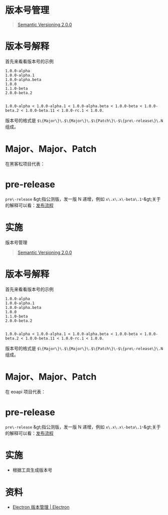 # 版本号管理

> [Semantic Versioning 2\.0\.0](https://semver.org/)
> 
> 

# 版本号解释

首先来看看版本号的示例

```Plain Text
1.0.0-alpha
1.0.0-alpha.1
1.0.0-alpha.beta
1.0.0
1.1.0-beta
2.0.0-beta.2


1.0.0-alpha < 1.0.0-alpha.1 < 1.0.0-alpha.beta < 1.0.0-beta < 1.0.0-beta.2 < 1.0.0-beta.11 < 1.0.0-rc.1 < 1.0.0.
```

版本号的格式是 `$\{Major\}\.$\{Major\}\.$\{Patch\}\-$\{pre\-release\}\.N` 组成。

# Major、Major、Patch

在黑客松项目代表：

# pre\-release

`pre\-release` \&gt;指公测版，发一版 N 递增，例如 `x\.x\.x\-beta\.1`\-\&gt;关于的解释可以看：[发布流程](https://easy-open-link.feishu.cn/docs/doccnW5hZWFKfqmRAMoxSV7Xdcd) 

# 实施

版本号管理

> [Semantic Versioning 2\.0\.0](https://semver.org/)
> 
> 

# 版本号解释

首先来看看版本号的示例

```Plain Text
1.0.0-alpha
1.0.0-alpha.1
1.0.0-alpha.beta
1.0.0
1.1.0-beta
2.0.0-beta.2


1.0.0-alpha < 1.0.0-alpha.1 < 1.0.0-alpha.beta < 1.0.0-beta < 1.0.0-beta.2 < 1.0.0-beta.11 < 1.0.0-rc.1 < 1.0.0.
```

版本号的格式是 `$\{Major\}\.$\{Major\}\.$\{Patch\}\-$\{pre\-release\}\.N` 组成。

# Major、Major、Patch

在 eoapi 项目代表：

# pre\-release

`pre\-release` \&gt;指公测版，发一版 N 递增，例如 `x\.x\.x\-beta\.1`\-\&gt;关于的解释可以看：[发布流程](https://easy-open-link.feishu.cn/docs/doccnW5hZWFKfqmRAMoxSV7Xdcd) 

# 实施

- 根据工具生成版本号

# 资料

- [Electron 版本管理 \| Electron](https://www.electronjs.org/zh/docs/latest/tutorial/electron-versioning)

